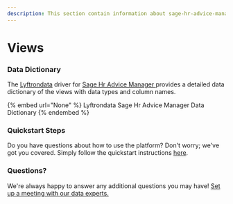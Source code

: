 ```yaml
---
description: This section contain information about sage-hr-advice-manager connector views information
---
```


# Views

### Data Dictionary

The [Lyftrondata](https://www.lyftrondata.com/) driver for [Sage Hr Advice Manager](None/)[ ](https://www.lyftrondata.com/integration/sage-hr-advice-manager/)provides a detailed data dictionary of the views with data types and column names.

{% embed url="None" %}
Lyftrondata Sage Hr Advice Manager Data Dictionary
{% endembed %}

### Quickstart Steps

Do you have questions about how to use the platform? Don't worry; we've got you covered. Simply follow the quickstart instructions [here](../README.md).

### Questions? <a href="#questions" id="questions"></a>

We're always happy to answer any additional questions you may have! [Set up a meeting with our data experts.](https://www.lyftrondata.com/book-a-meeting/)


